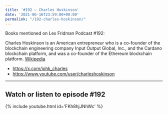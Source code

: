 ```yaml
---
title: '#192 – Charles Hoskinson'
date: '2021-06-16T23:59:00+00:00'
permalink: "/192-charles-hoskinson/"
---
```


Books mentioned on Lex Fridman Podcast #192:

Charles Hoskinson is an American entrepreneur who is a co-founder of the blockchain engineering company Input Output Global, Inc., and the Cardano blockchain platform, and was a co-founder of the Ethereum blockchain platform. <a href="https://en.wikipedia.org/wiki/Charles_Hoskinson" target="_blank">Wikipedia</a>

- <a href="https://x.com/iohk_charles" target="_blank">https://x.com/iohk_charles</a>
- <a href="https://www.youtube.com/user/charleshoskinson" target="_blank">https://www.youtube.com/user/charleshoskinson</a>

- - - - - -

## Watch or listen to episode #192

{% include youtube.html id='FKh8hjJNhWc' %}